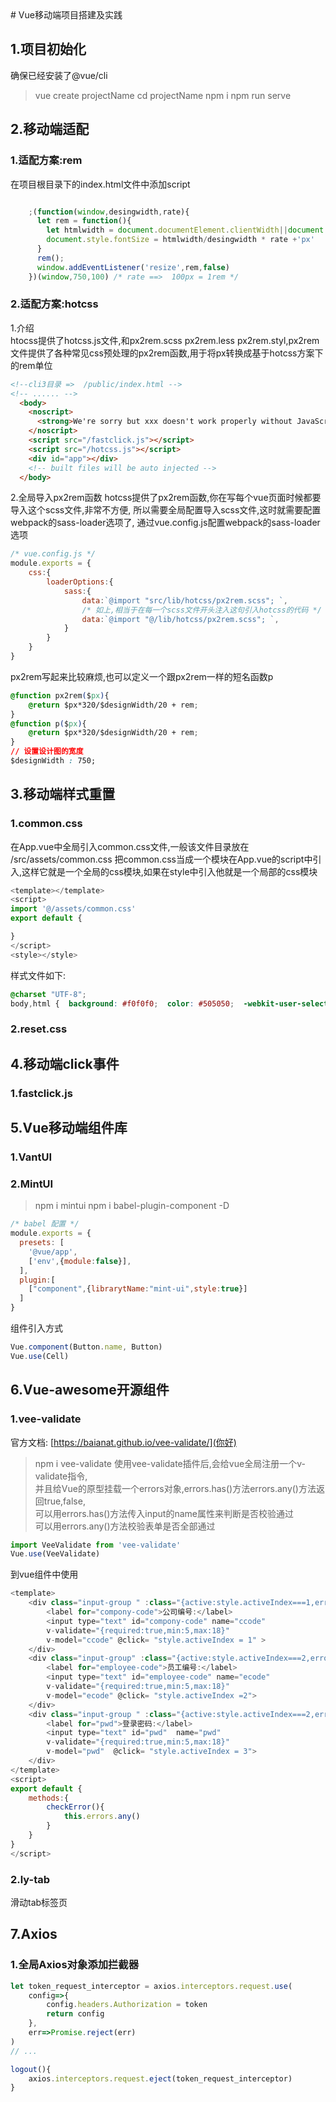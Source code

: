 <!--  --># Vue移动端项目搭建及实践
## 1.项目初始化
确保已经安装了@vue/cli
>  vue create  projectName
> cd projectName
> npm i 
> npm run serve 


## 2.移动端适配
### 1.适配方案:rem
在项目根目录下的index.html文件中添加script
```js

    ;(function(window,desingwidth,rate){
      let rem = function(){
        let htmlwidth = document.documentElement.clientWidth||document.body.clientWidth;
        document.style.fontSize = htmlwidth/desingwidth * rate +'px'
      }
      rem();
      window.addEventListener('resize',rem,false)
    })(window,750,100) /* rate ==>  100px = 1rem */
```

### 2.适配方案:hotcss
1.介绍  
htocss提供了hotcss.js文件,和px2rem.scss  px2rem.less  px2rem.styl,px2rem文件提供了各种常见css预处理的px2rem函数,用于将px转换成基于hotcss方案下的rem单位
```html
<!--cli3目录 =>  /public/index.html -->
<!-- ...... -->
  <body>
    <noscript>
      <strong>We're sorry but xxx doesn't work properly without JavaScript enabled. Please enable it to continue.</strong>
    </noscript>
    <script src="/fastclick.js"></script> 
    <script src="/hotcss.js"></script> 
    <div id="app"></div>
    <!-- built files will be auto injected -->
  </body>
```
2.全局导入px2rem函数
hotcss提供了px2rem函数,你在写每个vue页面时候都要导入这个scss文件,非常不方便,
所以需要全局配置导入scss文件,这时就需要配置webpack的sass-loader选项了,
通过vue.config.js配置webpack的sass-loader选项
```js
/* vue.config.js */
module.exports = {
    css:{
        loaderOptions:{
            sass:{
                data:`@import "src/lib/hotcss/px2rem.scss"; `,
                /* 如上,相当于在每一个scss文件开头注入这句引入hotcss的代码 */
                data:`@import "@/lib/hotcss/px2rem.scss"; `,
            }
        }
    }
}
```
px2rem写起来比较麻烦,也可以定义一个跟px2rem一样的短名函数p
```css
@function px2rem($px){
	@return $px*320/$designWidth/20 + rem;
}
@function p($px){
	@return $px*320/$designWidth/20 + rem;
}
// 设置设计图的宽度
$designWidth : 750;
```

## 3.移动端样式重置
### 1.common.css
在App.vue中全局引入common.css文件,一般该文件目录放在 /src/assets/common.css
把common.css当成一个模块在App.vue的script中引入,这样它就是一个全局的css模块,如果在style中引入他就是一个局部的css模块
```js
<template></template>
<script>
import '@/assets/common.css'
export default {

}
</script>
<style></style>
```
样式文件如下:
```css
@charset "UTF-8";
body,html {  background: #f0f0f0;  color: #505050;  -webkit-user-select: none;  -moz-user-select: none;  -ms-user-select: none;  user-select: none;  -webkit-tap-highlight-color: transparent;  -webkit-touch-callout: none;  -webkit-overflow-scrolling: touch;}body,button,input,select,textarea {  font: 14px/1.5 'PingFang SC','\5b8b\4f53', 'Helvetica Neue', Arial,'Liberation Sans',    FreeSans, 'Hiragino Sans GB', 'Microsoft YaHei', sans-serif;  line-height: 20px;}article,aside,blockquote,body,button,code,dd,details,div,dl,dt,fieldset,figcaption,figure,footer,form,h1,h2,h3,h4,h5,h6,header,hgroup,hr,html,input,legend,li,menu,nav,ol,p,pre,section,td,textarea,th,ul {  padding: 0;  margin: 0;}ol,ul {  list-style: none;}body,div,fieldset,form,h1,h2,h3,h4,h5,h6,html,p {  -webkit-text-size-adjust: none;}table {  border-collapse: collapse;  border-spacing: 0;}fieldset,image {  border: none;}:focus,a:focus {  outline: 0;}h1,h2,h3,h4,h5,h6 {  font-weight: 400;}input[type='button'] {  -webkit-appearance: none;  outline: 0;}input::-webkit-input-placeholder {  color: #969;}textarea::-webkit-input-placeholder {  color: #969;}input:focus::-webkit-input-placeholder {  color: #969;}input::-webkit-input-speech-button {  display: none;}a,button,input,optgroup,select,textarea {  -webkit-tap-highlight-color: transparent;  color: inherit;}a {  text-decoration: none;}.overflow-txt {  white-space: nowrap;  text-overflow: ellipsis;}.fl {  float: left;}.fr {  float: right;}.clearfix:after,.clearfix:before {  display: table;  content: ' ';  height: 0;  font-size: 0;  line-height: 0;}.clearfix:after {  clear: both;}.block {  padding: 0;  margin: 0;  display: block;}
```
### 2.reset.css

## 4.移动端click事件
### 1.fastclick.js

## 5.Vue移动端组件库
### 1.VantUI

### 2.MintUI
> npm i mintui
> npm i babel-plugin-component -D
```js
/* babel 配置 */
module.exports = {
  presets: [
    '@vue/app',
    ['env',{module:false}],
  ],
  plugin:[
    ["component",{librarytName:"mint-ui",style:true}]
  ]
}
```
组件引入方式
```js
Vue.component(Button.name, Button)
Vue.use(Cell)
```

## 6.Vue-awesome开源组件

### 1.vee-validate
官方文档: [https://baianat.github.io/vee-validate/](你好)
> npm i vee-validate
使用vee-validate插件后,会给vue全局注册一个v-validate指令,  
并且给Vue的原型挂载一个errors对象,errors.has()方法errors.any()方法返回true,false,  
可以用errors.has()方法传入input的name属性来判断是否校验通过    
可以用errors.any()方法校验表单是否全部通过  
```js
import VeeValidate from 'vee-validate'
Vue.use(VeeValidate)
```
到vue组件中使用
```js
<template>
    <div class="input-group " :class="{active:style.activeIndex===1,error:errors.has('ccode')}">
        <label for="compony-code">公司编号:</label>
        <input type="text" id="compony-code" name="ccode"
        v-validate="{required:true,min:5,max:18}"
        v-model="ccode" @click= "style.activeIndex = 1" >
    </div>
    <div class="input-group" :class="{active:style.activeIndex===2,error:errors.has('ecode')}">
        <label for="employee-code">员工编号:</label>
        <input type="text" id="employee-code" name="ecode"
        v-validate="{required:true,min:5,max:18}"
        v-model="ecode" @click= "style.activeIndex =2">
    </div>
    <div class="input-group " :class="{active:style.activeIndex===2,error:errors.has('pwd')}">
        <label for="pwd">登录密码:</label>
        <input type="text" id="pwd"  name="pwd"
        v-validate="{required:true,min:5,max:18}"
        v-model="pwd"  @click= "style.activeIndex = 3">
    </div>
</template>
<script>
export default {
    methods:{
        checkError(){
            this.errors.any()
        }
    }
}
</script>
```

### 2.ly-tab
滑动tab标签页


## 7.Axios
### 1.全局Axios对象添加拦截器
```js
let token_request_interceptor = axios.interceptors.request.use(
    config=>{
        config.headers.Authorization = token
        return config
    },
    err=>Promise.reject(err)
)
// ...

logout(){
    axios.interceptors.request.eject(token_request_interceptor)
}

```